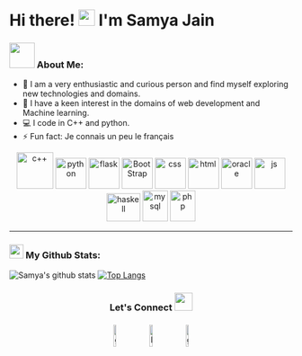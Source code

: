 
# Hi there! <img src="https://github.com/TheDudeThatCode/TheDudeThatCode/blob/master/Assets/Hi.gif" width="29px"> I'm Samya Jain
<!-- <p align="center">
<a href="https://in.linkedin.com/in/samya-jain-a68443204" target="blank"><img align="center" src="https://cdn.jsdelivr.net/npm/simple-icons@3.0.1/icons/linkedin.svg" alt="samyajain" height="30" width="30" /></a>&nbsp;
<a href="mail to:samyajain17@gmail.com" target="blank"><img align="center" src="https://cdn.jsdelivr.net/npm/simple-icons@3.0.1/icons/gmail.svg" alt="samya17" height="40" width="30" /></a>&nbsp;
</p> -->

### <img src="https://github.com/TheDudeThatCode/TheDudeThatCode/blob/master/Assets/Developer.gif" width="45px"> About Me:
- 📝 I am a very enthusiastic and curious person and find myself exploring new technologies and domains.
- 🏦 I have a keen interest in the domains of web development and Machine learning.
- 💻 I code in C++ and python. 
- ⚡ Fun fact: Je connais un peu le français

<p align="center">
      <img src="https://i.imgur.com/Ao2P8iG.png" alt="c++" width="65" height="65"/> 
      <img src="https://www.vectorlogo.zone/logos/python/python-icon.svg" alt="python" width="55" height="55"/>
      <img src="https://cdn.jsdelivr.net/gh/devicons/devicon/icons/flask/flask-original-wordmark.svg" alt="flask" width="55" height="55"/>
      <img src="https://cdn.jsdelivr.net/gh/devicons/devicon/icons/bootstrap/bootstrap-original.svg" alt="BootStrap" width="55" height="55"/>
      <img src="https://cdn.jsdelivr.net/gh/devicons/devicon/icons/css3/css3-original.svg" alt="css" width="55" height="55"/> 
      <img src="https://cdn.jsdelivr.net/gh/devicons/devicon/icons/html5/html5-original.svg" alt="html" width="55" height="55"/>
      <img src="https://cdn.jsdelivr.net/gh/devicons/devicon/icons/oracle/oracle-original.svg" alt="oracle" width="55" height="55"/>
      <img src="https://cdn.jsdelivr.net/gh/devicons/devicon/icons/javascript/javascript-original.svg" alt="js" width="55" height="55"/>
      <img src="https://cdn.jsdelivr.net/gh/devicons/devicon/icons/haskell/haskell-original.svg" alt="haskell" width="60" height="50"/>
      <img src="https://www.vectorlogo.zone/logos/mysql/mysql-icon.svg" alt="mysql" width="45" height="55"/>
      <img src="https://cdn.jsdelivr.net/gh/devicons/devicon/icons/php/php-original.svg" alt="php" width="45" height="55"/>
</p>

---
### <img src='https://media1.giphy.com/media/du3J3cXyzhj75IOgvA/giphy.gif?cid=ecf05e47x2g034i9pzwtzzsd3xgg2w9nr94t4tflbbgo3008&rid=giphy.gif' width='25px'> My Github Stats:
![Samya's github stats](https://github-readme-stats.vercel.app/api?username=samya02&show_icons=true&title_color=ffc857&icon_color=8ac926&text_color=daf7dc&bg_color=151515&include_all_commits=true)
[![Top Langs](https://github-readme-stats.vercel.app/api/top-langs/?username=samya02&layout=compact&text_color=daf7dc&bg_color=151515)](https://github.com/samya02/github-readme-stats)
<!-- [![GitHub Streak](https://github-readme-streak-stats.herokuapp.com/?user=samya02&theme=dark)](https://git.io/streak-stats) -->


<h3 align="center">Let's Connect <img src="https://raw.githubusercontent.com/ShahriarShafin/ShahriarShafin/main/Assets/handshake.gif" height="32px"></h3>
<p align="center">
	<a href="https://github.com/samya02"><img alt="github" width="10%" style="padding:5px" src="https://img.icons8.com/clouds/100/000000/github.png"/></a>
	<a href="https://in.linkedin.com/in/samya-jain-a68443204"><img alt="linkedin" width="10%" style="padding:5px" src="https://img.icons8.com/clouds/100/000000/linkedin.png"/></a>
	<a href="mailto:samyajain17@gmail.com"><img alt="gmail" width="10%" style="padding:5px" src="https://img.icons8.com/clouds/100/000000/gmail.png"/></a>
</p>


<!-- ### Hi there 👋


**samya02/samya02** is a ✨ _special_ ✨ repository because its `README.md` (this file) appears on your GitHub profile.

Here are some ideas to get you started:

- 🔭 I’m currently working on ...
- 🌱 I’m currently learning ...
- 👯 I’m looking to collaborate on ...
- 🤔 I’m looking for help with ...
- 💬 Ask me about ...
- 📫 How to reach me: ...
- 😄 Pronouns: ...
- ⚡ Fun fact: ...


I am Samya Jain, pursuing my B.TECH in CSAI. I am a very enthusiastic and curious person and find myself exploring new technologies!

Connect with me on-- [Linkedin](https://www.linkedin.com/in/samya-jain-a68443204/). -->

